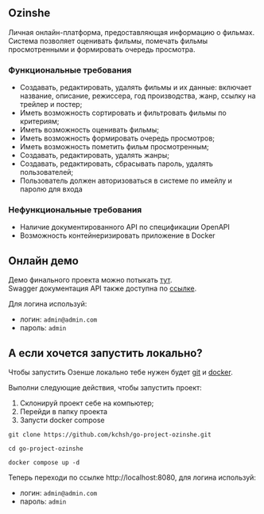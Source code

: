## Ozinshe

Личная онлайн-платформа, предоставляющая информацию о фильмах. Система позволяет оценивать фильмы, помечать фильмы 
просмотренными и формировать очередь просмотра.

### Функциональные требования

* Создавать, редактировать, удалять фильмы и их данные: включает название, описание, режиссера, год производства, жанр, ссылку на трейлер и постер;
* Иметь возможность сортировать и фильтровать фильмы по критериям;
* Иметь возможность оценивать фильмы;
* Иметь возможность формировать очередь просмотров;
* Иметь возможность пометить фильм просмотренным;
* Создавать, редактировать, удалять жанры;
* Создавать, редактировать, сбрасывать пароль, удалять пользователей;
* Пользователь должен авторизоваться в системе по имейлу и паролю для входа

### Нефункциональные требования

* Наличие документированного API по спецификации OpenAPI
* Возможность контейнеризировать приложение в Docker

## Онлайн демо

Демо финального проекта можно потыкать [тут](https://ozinshe.kchsherbakov.com/).  
Swagger документация API также доступна по [ссылке](https://api.kchsherbakov.com/ozinshe/swagger/index.html#/).

Для логина используй:
* логин: `admin@admin.com`
* пароль: `admin`

## А если хочется запустить локально?

Чтобы запустить Озенше локально тебе нужен будет [git](https://git-scm.com/) и [docker](https://www.docker.com/).  

Выполни следующие действия, чтобы запустить проект:
1. Склонируй проект себе на компьютер;
2. Перейди в папку проекта
3. Запусти docker compose

```
git clone https://github.com/kchsh/go-project-ozinshe.git

cd go-project-ozinshe

docker compose up -d
```

Теперь переходи по ссылке http://localhost:8080, для логина используй:
* логин: `admin@admin.com`
* пароль: `admin`

